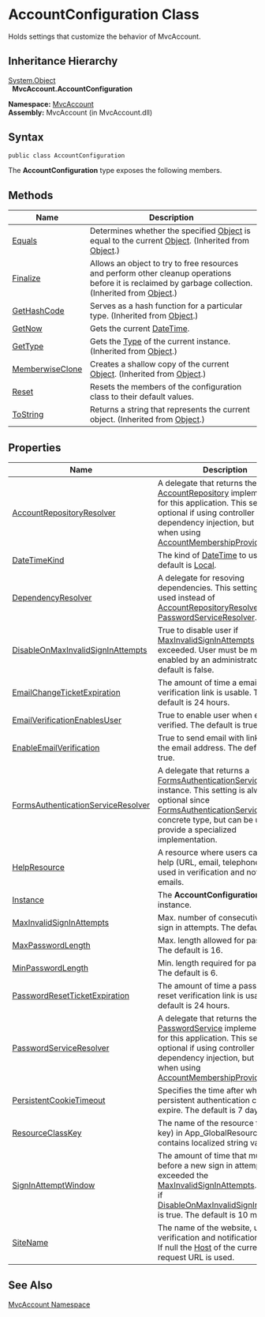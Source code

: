 AccountConfiguration Class
==========================
Holds settings that customize the behavior of MvcAccount.


Inheritance Hierarchy
---------------------
[System.Object][1]  
  **MvcAccount.AccountConfiguration**  

**Namespace:** [MvcAccount][2]  
**Assembly:** MvcAccount (in MvcAccount.dll)

Syntax
------

```csharp
public class AccountConfiguration
```

The **AccountConfiguration** type exposes the following members.


Methods
-------

Name                  | Description                                                                                                                                                
--------------------- | ---------------------------------------------------------------------------------------------------------------------------------------------------------- 
[Equals][3]           | Determines whether the specified [Object][1] is equal to the current [Object][1]. (Inherited from [Object][1].)                                            
[Finalize][4]         | Allows an object to try to free resources and perform other cleanup operations before it is reclaimed by garbage collection. (Inherited from [Object][1].) 
[GetHashCode][5]      | Serves as a hash function for a particular type. (Inherited from [Object][1].)                                                                             
[GetNow][6]           | Gets the current [DateTime][7].                                                                                                                            
[GetType][8]          | Gets the [Type][9] of the current instance. (Inherited from [Object][1].)                                                                                  
[MemberwiseClone][10] | Creates a shallow copy of the current [Object][1]. (Inherited from [Object][1].)                                                                           
[Reset][11]           | Resets the members of the configuration class to their default values.                                                                                     
[ToString][12]        | Returns a string that represents the current object. (Inherited from [Object][1].)                                                                         


Properties
----------

Name                                     | Description                                                                                                                                                                                                              
---------------------------------------- | ------------------------------------------------------------------------------------------------------------------------------------------------------------------------------------------------------------------------ 
[AccountRepositoryResolver][13]          | A delegate that returns the [AccountRepository][14] implementation for this application. This setting is optional if using controller dependency injection, but required when using [AccountMembershipProvider][15].     
[DateTimeKind][16]                       | The kind of [DateTime][7] to use. The default is [Local][17].                                                                                                                                                            
[DependencyResolver][18]                 | A delegate for resoving dependencies. This setting can be used instead of [AccountRepositoryResolver][13] and [PasswordServiceResolver][19].                                                                             
[DisableOnMaxInvalidSignInAttempts][20]  | True to disable user if [MaxInvalidSignInAttempts][21] is exceeded. User must be manually enabled by an administrator. The default is false.                                                                             
[EmailChangeTicketExpiration][22]        | The amount of time a email change verification link is usable. The default is 24 hours.                                                                                                                                  
[EmailVerificationEnablesUser][23]       | True to enable user when email is verified. The default is true.                                                                                                                                                         
[EnableEmailVerification][24]            | True to send email with link to verify the email address. The default is true.                                                                                                                                           
[FormsAuthenticationServiceResolver][25] | A delegate that returns a [FormsAuthenticationService][26] instance. This setting is always optional since [FormsAuthenticationService][26] is a concrete type, but can be used to provide a specialized implementation. 
[HelpResource][27]                       | A resource where users can ask for help (URL, email, telephone, etc.), used in verification and notification emails.                                                                                                     
[Instance][28]                           | The **AccountConfiguration** instance.                                                                                                                                                                                   
[MaxInvalidSignInAttempts][21]           | Max. number of consecutive invalid sign in attempts. The default is 5.                                                                                                                                                   
[MaxPasswordLength][29]                  | Max. length allowed for passwords. The default is 16.                                                                                                                                                                    
[MinPasswordLength][30]                  | Min. length required for passwords. The default is 6.                                                                                                                                                                    
[PasswordResetTicketExpiration][31]      | The amount of time a password reset verification link is usable. The default is 24 hours.                                                                                                                                
[PasswordServiceResolver][19]            | A delegate that returns the [PasswordService][32] implementation for this application. This setting is optional if using controller dependency injection, but required when using [AccountMembershipProvider][15].       
[PersistentCookieTimeout][33]            | Specifies the time after which persistent authentication cookies expire. The default is 7 days.                                                                                                                          
[ResourceClassKey][34]                   | The name of the resource file (class key) in App_GlobalResources that contains localized string values.                                                                                                                  
[SignInAttemptWindow][35]                | The amount of time that must pass before a new sign in attempt, if user exceeded the [MaxInvalidSignInAttempts][21]. Not used if [DisableOnMaxInvalidSignInAttempts][20] is true. The default is 10 minutes.             
[SiteName][36]                           | The name of the website, used in verification and notification emails. If null the [Host][37] of the current HTTP request URL is used.                                                                                   


See Also
--------
[MvcAccount Namespace][2]  

[1]: http://msdn.microsoft.com/en-us/library/e5kfa45b
[2]: ../README.md
[3]: http://msdn.microsoft.com/en-us/library/bsc2ak47
[4]: http://msdn.microsoft.com/en-us/library/4k87zsw7
[5]: http://msdn.microsoft.com/en-us/library/zdee4b3y
[6]: GetNow.md
[7]: http://msdn.microsoft.com/en-us/library/03ybds8y
[8]: http://msdn.microsoft.com/en-us/library/dfwy45w9
[9]: http://msdn.microsoft.com/en-us/library/42892f65
[10]: http://msdn.microsoft.com/en-us/library/57ctke0a
[11]: Reset.md
[12]: http://msdn.microsoft.com/en-us/library/7bxwbwt2
[13]: AccountRepositoryResolver.md
[14]: ../AccountRepository/README.md
[15]: ../AccountMembershipProvider/README.md
[16]: DateTimeKind.md
[17]: http://msdn.microsoft.com/en-us/library/shx7s921
[18]: DependencyResolver.md
[19]: PasswordServiceResolver.md
[20]: DisableOnMaxInvalidSignInAttempts.md
[21]: MaxInvalidSignInAttempts.md
[22]: EmailChangeTicketExpiration.md
[23]: EmailVerificationEnablesUser.md
[24]: EnableEmailVerification.md
[25]: FormsAuthenticationServiceResolver.md
[26]: ../FormsAuthenticationService/README.md
[27]: HelpResource.md
[28]: Instance.md
[29]: MaxPasswordLength.md
[30]: MinPasswordLength.md
[31]: PasswordResetTicketExpiration.md
[32]: ../PasswordService/README.md
[33]: PersistentCookieTimeout.md
[34]: ResourceClassKey.md
[35]: SignInAttemptWindow.md
[36]: SiteName.md
[37]: http://msdn.microsoft.com/en-us/library/kx8cbz3x